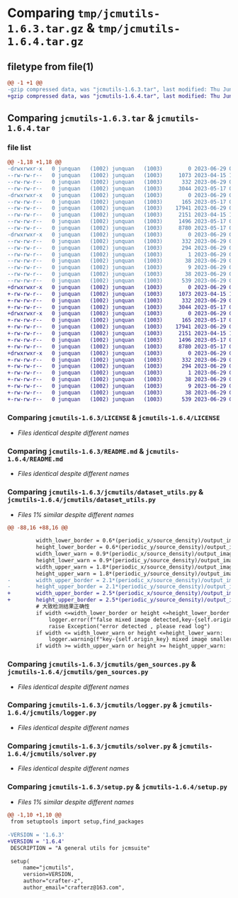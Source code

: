 # Comparing `tmp/jcmutils-1.6.3.tar.gz` & `tmp/jcmutils-1.6.4.tar.gz`

## filetype from file(1)

```diff
@@ -1 +1 @@
-gzip compressed data, was "jcmutils-1.6.3.tar", last modified: Thu Jun 29 08:10:47 2023, max compression
+gzip compressed data, was "jcmutils-1.6.4.tar", last modified: Thu Jun 29 08:16:52 2023, max compression
```

## Comparing `jcmutils-1.6.3.tar` & `jcmutils-1.6.4.tar`

### file list

```diff
@@ -1,18 +1,18 @@
-drwxrwxr-x   0 junquan   (1002) junquan   (1003)        0 2023-06-29 08:10:47.598101 jcmutils-1.6.3/
--rw-rw-r--   0 junquan   (1002) junquan   (1003)     1073 2023-04-15 12:55:54.000000 jcmutils-1.6.3/LICENSE
--rw-rw-r--   0 junquan   (1002) junquan   (1003)      332 2023-06-29 08:10:47.594101 jcmutils-1.6.3/PKG-INFO
--rw-rw-r--   0 junquan   (1002) junquan   (1003)     3044 2023-05-17 04:08:25.000000 jcmutils-1.6.3/README.md
-drwxrwxr-x   0 junquan   (1002) junquan   (1003)        0 2023-06-29 08:10:47.594101 jcmutils-1.6.3/jcmutils/
--rw-rw-r--   0 junquan   (1002) junquan   (1003)      165 2023-05-17 04:08:25.000000 jcmutils-1.6.3/jcmutils/__init__.py
--rw-rw-r--   0 junquan   (1002) junquan   (1003)    17941 2023-06-29 08:10:16.000000 jcmutils-1.6.3/jcmutils/dataset_utils.py
--rw-rw-r--   0 junquan   (1002) junquan   (1003)     2151 2023-04-15 12:55:54.000000 jcmutils-1.6.3/jcmutils/gen_sources.py
--rw-rw-r--   0 junquan   (1002) junquan   (1003)     1496 2023-05-17 04:08:25.000000 jcmutils-1.6.3/jcmutils/logger.py
--rw-rw-r--   0 junquan   (1002) junquan   (1003)     8780 2023-05-17 04:08:25.000000 jcmutils-1.6.3/jcmutils/solver.py
-drwxrwxr-x   0 junquan   (1002) junquan   (1003)        0 2023-06-29 08:10:47.594101 jcmutils-1.6.3/jcmutils.egg-info/
--rw-rw-r--   0 junquan   (1002) junquan   (1003)      332 2023-06-29 08:10:47.000000 jcmutils-1.6.3/jcmutils.egg-info/PKG-INFO
--rw-rw-r--   0 junquan   (1002) junquan   (1003)      294 2023-06-29 08:10:47.000000 jcmutils-1.6.3/jcmutils.egg-info/SOURCES.txt
--rw-rw-r--   0 junquan   (1002) junquan   (1003)        1 2023-06-29 08:10:47.000000 jcmutils-1.6.3/jcmutils.egg-info/dependency_links.txt
--rw-rw-r--   0 junquan   (1002) junquan   (1003)       38 2023-06-29 08:10:47.000000 jcmutils-1.6.3/jcmutils.egg-info/requires.txt
--rw-rw-r--   0 junquan   (1002) junquan   (1003)        9 2023-06-29 08:10:47.000000 jcmutils-1.6.3/jcmutils.egg-info/top_level.txt
--rw-rw-r--   0 junquan   (1002) junquan   (1003)       38 2023-06-29 08:10:47.598101 jcmutils-1.6.3/setup.cfg
--rw-rw-r--   0 junquan   (1002) junquan   (1003)      539 2023-06-29 08:10:26.000000 jcmutils-1.6.3/setup.py
+drwxrwxr-x   0 junquan   (1002) junquan   (1003)        0 2023-06-29 08:16:52.073908 jcmutils-1.6.4/
+-rw-rw-r--   0 junquan   (1002) junquan   (1003)     1073 2023-04-15 12:55:54.000000 jcmutils-1.6.4/LICENSE
+-rw-rw-r--   0 junquan   (1002) junquan   (1003)      332 2023-06-29 08:16:52.073908 jcmutils-1.6.4/PKG-INFO
+-rw-rw-r--   0 junquan   (1002) junquan   (1003)     3044 2023-05-17 04:08:25.000000 jcmutils-1.6.4/README.md
+drwxrwxr-x   0 junquan   (1002) junquan   (1003)        0 2023-06-29 08:16:52.069908 jcmutils-1.6.4/jcmutils/
+-rw-rw-r--   0 junquan   (1002) junquan   (1003)      165 2023-05-17 04:08:25.000000 jcmutils-1.6.4/jcmutils/__init__.py
+-rw-rw-r--   0 junquan   (1002) junquan   (1003)    17941 2023-06-29 08:16:01.000000 jcmutils-1.6.4/jcmutils/dataset_utils.py
+-rw-rw-r--   0 junquan   (1002) junquan   (1003)     2151 2023-04-15 12:55:54.000000 jcmutils-1.6.4/jcmutils/gen_sources.py
+-rw-rw-r--   0 junquan   (1002) junquan   (1003)     1496 2023-05-17 04:08:25.000000 jcmutils-1.6.4/jcmutils/logger.py
+-rw-rw-r--   0 junquan   (1002) junquan   (1003)     8780 2023-05-17 04:08:25.000000 jcmutils-1.6.4/jcmutils/solver.py
+drwxrwxr-x   0 junquan   (1002) junquan   (1003)        0 2023-06-29 08:16:52.069908 jcmutils-1.6.4/jcmutils.egg-info/
+-rw-rw-r--   0 junquan   (1002) junquan   (1003)      332 2023-06-29 08:16:51.000000 jcmutils-1.6.4/jcmutils.egg-info/PKG-INFO
+-rw-rw-r--   0 junquan   (1002) junquan   (1003)      294 2023-06-29 08:16:51.000000 jcmutils-1.6.4/jcmutils.egg-info/SOURCES.txt
+-rw-rw-r--   0 junquan   (1002) junquan   (1003)        1 2023-06-29 08:16:51.000000 jcmutils-1.6.4/jcmutils.egg-info/dependency_links.txt
+-rw-rw-r--   0 junquan   (1002) junquan   (1003)       38 2023-06-29 08:16:51.000000 jcmutils-1.6.4/jcmutils.egg-info/requires.txt
+-rw-rw-r--   0 junquan   (1002) junquan   (1003)        9 2023-06-29 08:16:51.000000 jcmutils-1.6.4/jcmutils.egg-info/top_level.txt
+-rw-rw-r--   0 junquan   (1002) junquan   (1003)       38 2023-06-29 08:16:52.073908 jcmutils-1.6.4/setup.cfg
+-rw-rw-r--   0 junquan   (1002) junquan   (1003)      539 2023-06-29 08:16:31.000000 jcmutils-1.6.4/setup.py
```

### Comparing `jcmutils-1.6.3/LICENSE` & `jcmutils-1.6.4/LICENSE`

 * *Files identical despite different names*

### Comparing `jcmutils-1.6.3/README.md` & `jcmutils-1.6.4/README.md`

 * *Files identical despite different names*

### Comparing `jcmutils-1.6.3/jcmutils/dataset_utils.py` & `jcmutils-1.6.4/jcmutils/dataset_utils.py`

 * *Files 1% similar despite different names*

```diff
@@ -88,16 +88,16 @@
         
         width_lower_border = 0.6*(periodic_x/source_density)/output_image.shape[1]
         height_lower_border = 0.6*(periodic_y/source_density)/output_image.shape[0]
         width_lower_warn = 0.9*(periodic_x/source_density)/output_image.shape[1]
         height_lower_warn = 0.9*(periodic_y/source_density)/output_image.shape[0]
         width_upper_warn = 1.8*(periodic_x/source_density)/output_image.shape[1]
         height_upper_warn = 1.8*(periodic_y/source_density)/output_image.shape[0]
-        width_upper_border = 2.1*(periodic_x/source_density)/output_image.shape[1]
-        height_upper_border = 2.1*(periodic_y/source_density)/output_image.shape[0]
+        width_upper_border = 2.5*(periodic_x/source_density)/output_image.shape[1]
+        height_upper_border = 2.5*(periodic_y/source_density)/output_image.shape[0]
         # 大致检测结果正确性
         if width <=width_lower_border or height <=height_lower_border :
             logger.error(f"false mixed image detected,key-{self.origin_key} was detected too small width or height. the width is {width},height is {height},which is smaller than ({width_lower_border},{height_lower_border}) , try a smaller signal_level")
             raise Exception("error detected , please read log")
         if width <= width_lower_warn or height <=height_lower_warn:
             logger.warning(f"key-{self.origin_key} mixed image smaller than ({width_lower_warn},{height_lower_warn}) maybe a little bit strage , please check")
         if width >= width_upper_warn or height >= height_upper_warn:
```

### Comparing `jcmutils-1.6.3/jcmutils/gen_sources.py` & `jcmutils-1.6.4/jcmutils/gen_sources.py`

 * *Files identical despite different names*

### Comparing `jcmutils-1.6.3/jcmutils/logger.py` & `jcmutils-1.6.4/jcmutils/logger.py`

 * *Files identical despite different names*

### Comparing `jcmutils-1.6.3/jcmutils/solver.py` & `jcmutils-1.6.4/jcmutils/solver.py`

 * *Files identical despite different names*

### Comparing `jcmutils-1.6.3/setup.py` & `jcmutils-1.6.4/setup.py`

 * *Files 1% similar despite different names*

```diff
@@ -1,10 +1,10 @@
 from setuptools import setup,find_packages
 
-VERSION = '1.6.3'
+VERSION = '1.6.4'
 DESCRIPTION = "A general utils for jcmsuite"
 
 setup(
     name="jcmutils",
     version=VERSION,
     author="crafter-z",
     author_email="crafterz@163.com",
```

